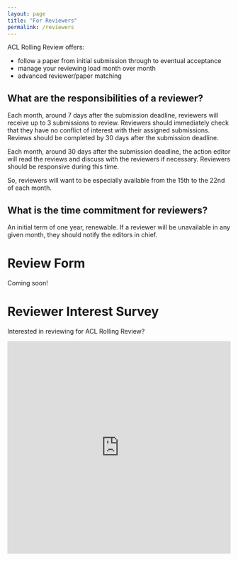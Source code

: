 ```yaml
---
layout: page
title: "For Reviewers"
permalink: /reviewers
---
```


ACL Rolling Review offers:
* follow a paper from initial submission through to eventual acceptance
* manage your reviewing load month over month
* advanced reviewer/paper matching

## What are the responsibilities of a reviewer?
Each month, around 7 days after the submission deadline, reviewers will receive up to 3 submissions to review. Reviewers should immediately check that they have no conflict of interest with their assigned submissions. Reviews should be completed by 30 days after the submission deadline.

Each month, around 30 days after the submission deadline, the action editor will read the reviews and discuss with the reviewers if necessary. Reviewers should be responsive during this time.

So, reviewers will want to be especially available from the 15th to the 22nd of each month.
 
## What is the time commitment for reviewers?
An initial term of one year, renewable. If a reviewer will be unavailable in any given month, they should notify the editors in chief.

# Review Form

Coming soon!

# Reviewer Interest Survey

Interested in reviewing for ACL Rolling Review?

<iframe width="640px" height= "480px" src= "https://forms.office.com/Pages/ResponsePage.aspx?id=DQSIkWdsW0yxEjajBLZtrQAAAAAAAAAAAAN__u_t_RFUMFJRRTdPNlBDM0RLODYxSUo5MlBPTEI1VC4u&embed=true" frameborder= "0" marginwidth= "0" marginheight= "0" style= "border: none; max-width:100%; max-height:100vh" allowfullscreen webkitallowfullscreen mozallowfullscreen msallowfullscreen> </iframe>

